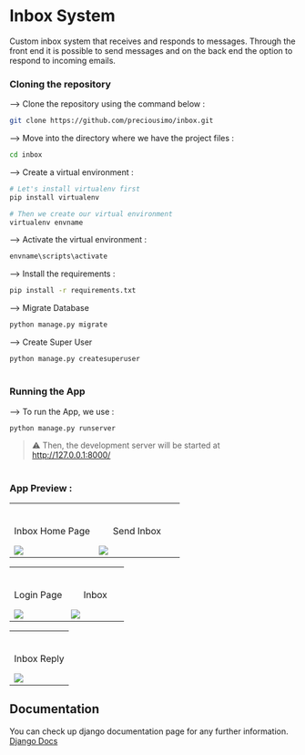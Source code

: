 # Inbox System
Custom inbox system that receives and responds to messages.
Through the front end it is possible to send messages and on the back end the option to respond to incoming emails.

### Cloning the repository

--> Clone the repository using the command below :
```bash
git clone https://github.com/preciousimo/inbox.git

```

--> Move into the directory where we have the project files : 
```bash
cd inbox

```

--> Create a virtual environment :
```bash
# Let's install virtualenv first
pip install virtualenv

# Then we create our virtual environment
virtualenv envname

```

--> Activate the virtual environment :
```bash
envname\scripts\activate

```

--> Install the requirements :
```bash
pip install -r requirements.txt

```

--> Migrate Database
```bash
python manage.py migrate

```

--> Create Super User
```bash
python manage.py createsuperuser

```

#

### Running the App

--> To run the App, we use :
```bash
python manage.py runserver

```

> ⚠ Then, the development server will be started at http://127.0.0.1:8000/

#

### App Preview :

<table width="100%"> 
<tr>
<td width="50%">      
&nbsp; 
<br>
<p align="center">
  Inbox Home Page
</p>
<img src="https://user-images.githubusercontent.com/47305153/186627557-c4d7d7f4-a5a2-4152-a985-1e6af0a26718.PNG">
</td> 
<td width="50%">      
&nbsp; 
<br>
<p align="center">
  Send Inbox
</p>
<img src="https://user-images.githubusercontent.com/47305153/186627576-cb9fb3ca-b5a5-43e3-805e-842a9e2c6615.PNG">
</td> 
</tr>
</table>

<table width="100%"> 
<tr>
<td width="50%">
<br>
<p align="center">
  Login Page
</p>
<img src="https://user-images.githubusercontent.com/47305153/186627573-870119c0-8346-4309-9a01-c0c478dcb394.PNG">  
</td>
<td width="50%">      
&nbsp; 
<br>
<p align="center">
  Inbox
</p>
<img src="https://user-images.githubusercontent.com/47305153/186627540-1ab1fddb-83dc-40d3-ba3d-dae00d1a25b5.PNG">
</td> 
</tr>
</table>

<table width="100%"> 
<tr>
<td width="100%">      
&nbsp; 
<br>
<p align="center">
  Inbox Reply
</p>
<img src="https://user-images.githubusercontent.com/47305153/186627584-25a01334-be97-4bff-933d-2a42c20cb564.PNG">
</td> 
</table>

## Documentation
You can check up django documentation page for any further information.
[Django Docs](https://docs.djangoproject.com/en/4.0/)
